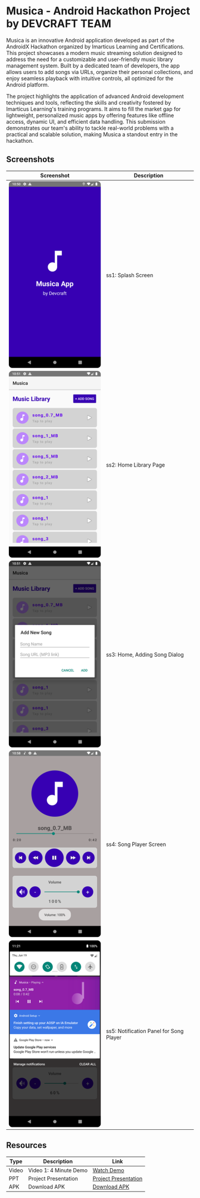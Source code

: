 # Musica - Android Hackathon Project by DEVCRAFT TEAM

Musica is an innovative Android application developed as part of the AndroidX Hackathon organized by Imarticus Learning and Certifications. This project showcases a modern music streaming solution designed to address the need for a customizable and user-friendly music library management system. Built by a dedicated team of developers, the app allows users to add songs via URLs, organize their personal collections, and enjoy seamless playback with intuitive controls, all optimized for the Android platform.

The project highlights the application of advanced Android development techniques and tools, reflecting the skills and creativity fostered by Imarticus Learning's training programs. It aims to fill the market gap for lightweight, personalized music apps by offering features like offline access, dynamic UI, and efficient data handling. This submission demonstrates our team's ability to tackle real-world problems with a practical and scalable solution, making Musica a standout entry in the hackathon.

## Screenshots
| Screenshot                | Description                |
|---------------------------|----------------------------|
| <img src="https://github.com/Tusharm763/Musica-Android-Project/blob/master/_Project-Info-PPT-Video-Screenshots/0Screenshot_Splash.png" width="275" height="500"> | ss1: Splash Screen         |
| <img src="https://github.com/Tusharm763/Musica-Android-Project/blob/master/_Project-Info-PPT-Video-Screenshots/1Screenshot_Home_Library.png" width="275" height="500"> | ss2: Home Library Page  | 
| <img src="https://github.com/Tusharm763/Musica-Android-Project/blob/master/_Project-Info-PPT-Video-Screenshots/2Screenshot_Home_Add_Song.png" width="275" height="500"> | ss3: Home, Adding Song Dialog |
| <img src="https://github.com/Tusharm763/Musica-Android-Project/blob/master/_Project-Info-PPT-Video-Screenshots/3Screenshot_Song_Playlist_Player.png" width="275" height="500"> | ss4: Song Player Screen   |
| <img src="https://github.com/Tusharm763/Musica-Android-Project/blob/master/_Project-Info-PPT-Video-Screenshots/4Screenshot_Notification_Song_Playlist_Player.png" width="275" height="500"> | ss5: Notification Panel for Song Player |

## Resources
| Type            | Description                | Link                              |
|-----------------|----------------------------|-----------------------------------|
| Video           | Video 1: 4 Minute Demo     | [Watch Demo](https://github.com/Tusharm763/Musica-Android-Project/blob/master/_Project-Info-PPT-Video-Screenshots/Video_00H-03M-08S.webm) |
| PPT             | Project Presentation       | [Project Presentation]([path/to/presentation.ppt](https://github.com/Tusharm763/Musica-Android-Project/blob/master/_Project-Info-PPT-Video-Screenshots/Musica-Team-Devcraft-Android-Hackathon-Project-Submission.pptx)) |
| APK             | Download APK               | [Download APK](https://github.com/Tusharm763/Musica-Android-Project/blob/master/_Project-Info-PPT-Video-Screenshots/Musica-Devcraft-pre-released.apk) |
